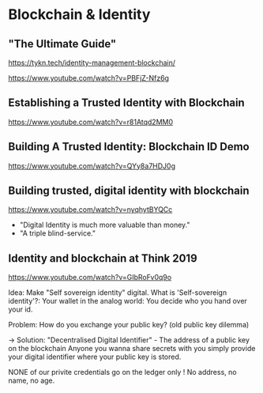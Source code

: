 # Blockchain & Identity

## "The Ultimate Guide"
https://tykn.tech/identity-management-blockchain/

https://www.youtube.com/watch?v=PBFjZ-Nfz6g

## Establishing a Trusted Identity with Blockchain
https://www.youtube.com/watch?v=r81Atqd2MM0

## Building A Trusted Identity: Blockchain ID Demo
https://www.youtube.com/watch?v=QYy8a7HDJ0g

## Building trusted, digital identity with blockchain
https://www.youtube.com/watch?v=nyqhytBYQCc
- "Digital Identity is much more valuable than money."
- "A triple blind-service."

## Identity and blockchain at Think 2019
https://www.youtube.com/watch?v=GIbRoFv0q9o

Idea: Make "Self sovereign identity" digital.
What is 'Self-sovereign identity'?: Your wallet in the analog world: You decide who you hand over your id.

Problem: How do you exchange your public key? (old public key dilemma)

-> Solution: "Decentralised Digital Identifier" - The address of a public key on the blockchain
Anyone you wanna share secrets with you simply provide your digital identifier where your public key is stored.

NONE of our privite credentials go on the ledger only ! No address, no name, no age.



